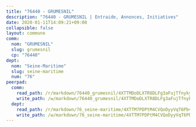 ```yaml
---
title: "76440 - GRUMESNIL"
description: "76440 - GRUMESNIL | Entraide, Annonces, Initiatives"
date: 2020-01-11T14:09:21+09:00
collapsible: false
layout: commune
comm:
  nom: "GRUMESNIL"
  slug: grumesnil
  cp: "76440"
dept:
  nom: "Seine-Maritime"
  slug: seine-maritime
  num: "76"
peerpad:
  comm:
    read_path: /r/markdown/76440_grumesnil/4XTTMDoDLXTR8DLFg3aFujTfnyky4jrpbfPX8YUD2H8uaEQ68
    write_path: /w/markdown/76440_grumesnil/4XTTMDoDLXTR8DLFg3aFujTfnyky4jrpbfPX8YUD2H8uaEQ68-K3TgTwQv49BDcdKKyfJ5uwTMv9U2uq3xFtxBQEGJG72o536PvZ1WaHkkrJisCDwZPoVpYZZHhyk5S6vSZnVhtrhd6d8bdUKhkusqQkFbQnqYD5xWmSPowwKxmZeHbnZnWr7ZP3Vn
  dept:
    read_path: /r/markdown/76_seine-maritime/4XTTM7PDPtM4CVQoDyyVqT6Pbvj1SVtndpXJdTDsc7xwdMTdt
    write_path: /w/markdown/76_seine-maritime/4XTTM7PDPtM4CVQoDyyVqT6Pbvj1SVtndpXJdTDsc7xwdMTdt-K3TgUmo7Qwp8ZQz8qKFjC8WCY27ypEpX2c8BXeSV9rrPY1zRZn2SrYwkBXF8VnHkcepiXsccFfKHYuT2JNgSMXxLRaUGRu6o5B3BB15nZxEho97cTz3yC4eRTX4hZM1hcyAZrn8r
---
```


